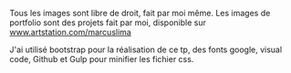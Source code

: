 Tous les images sont libre de droit, fait par moi même.
Les images de portfolio sont des projets fait par moi, disponible sur www.artstation.com/marcuslima

J'ai utilisé bootstrap pour la réalisation de ce tp, des fonts google, visual code, Github et Gulp pour minifier les fichier css.